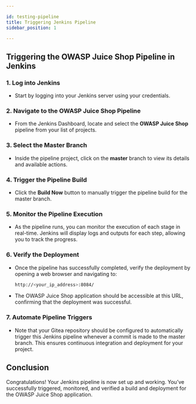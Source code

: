 ```yaml
---

id: testing-pipeline  
title: Triggering Jenkins Pipeline  
sidebar_position: 1  

---
```


## Triggering the OWASP Juice Shop Pipeline in Jenkins

### 1. Log into Jenkins

- Start by logging into your Jenkins server using your credentials.

### 2. Navigate to the OWASP Juice Shop Pipeline

- From the Jenkins Dashboard, locate and select the **OWASP Juice Shop** pipeline from your list of projects.

### 3. Select the Master Branch

- Inside the pipeline project, click on the **master** branch to view its details and available actions.

### 4. Trigger the Pipeline Build

- Click the **Build Now** button to manually trigger the pipeline build for the master branch.

### 5. Monitor the Pipeline Execution

- As the pipeline runs, you can monitor the execution of each stage in real-time. Jenkins will display logs and outputs for each step, allowing you to track the progress.

### 6. Verify the Deployment

- Once the pipeline has successfully completed, verify the deployment by opening a web browser and navigating to:

  ```bash
  http://<your_ip_address>:8084/
  ```

- The OWASP Juice Shop application should be accessible at this URL, confirming that the deployment was successful.

### 7. Automate Pipeline Triggers

- Note that your Gitea repository should be configured to automatically trigger this Jenkins pipeline whenever a commit is made to the master branch. This ensures continuous integration and deployment for your project.

## Conclusion

Congratulations! Your Jenkins pipeline is now set up and working. You’ve successfully triggered, monitored, and verified a build and deployment for the OWASP Juice Shop application.

